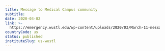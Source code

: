 ```yaml
---
title: Message to Medical Campus community
subtitle: 
date: 2020-04-02
link: >-
  https://emergency.wustl.edu/wp-content/uploads/2020/03/March-11-message-from-chancellor.pdf
countryCode: us
status: published
instituteSlug: us-wustl
---
```


